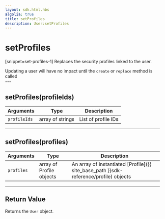 ```yaml
---
layout: sdk.html.hbs
algolia: true
title: setProfiles
description: User:setProfiles
---
```

  

# setProfiles

[snippet=set-profiles-1]
Replaces the security profiles linked to the user.

<aside class="note">
Updating a user will have no impact until the <code>create</code> or <code>replace</code> method is called
</aside>
---

## setProfiles(profileIds)
| Arguments | Type | Description |
|---------------|---------|----------------------------------------|
| ``profileIds`` | array of strings | List of profile IDs |

---

## setProfiles(profiles)

| Arguments | Type | Description |
|---------------|---------|----------------------------------------|
| ``profiles`` | array of Profile objects | An array of instantiated [Profile]({{ site_base_path }}sdk-reference/profile) objects |

---

## Return Value

Returns the `User` object.
